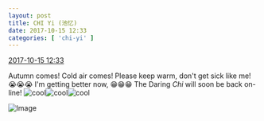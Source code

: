 ```yaml
---
layout: post
title: CHI Yi (池忆)
date: 2017-10-15 12:33
categories: [ 'chi-yi' ]
---
```


<div class="weibo-info">
  <a href="http://weibo.com/6117581836/FqtjIk1V7">2017-10-15 12:33</a>
</div>

Autumn comes! Cold air comes! Please keep warm, don't get sick like me! :sob::sob::sob: I'm getting better now, :grin::grin::grin: The Daring *Chi* will soon be back on-line! ![cool](http://img.t.sinajs.cn/t4/appstyle/expression/ext/normal/8a/pcmoren_cool2017_org.png)![cool](http://img.t.sinajs.cn/t4/appstyle/expression/ext/normal/8a/pcmoren_cool2017_org.png)![cool](http://img.t.sinajs.cn/t4/appstyle/expression/ext/normal/8a/pcmoren_cool2017_org.png)

<!-- more -->

![Image](http://wx2.sinaimg.cn/mw690/006G0KuMgy1fkitidpsfbj30jx0pyt9z.jpg)
